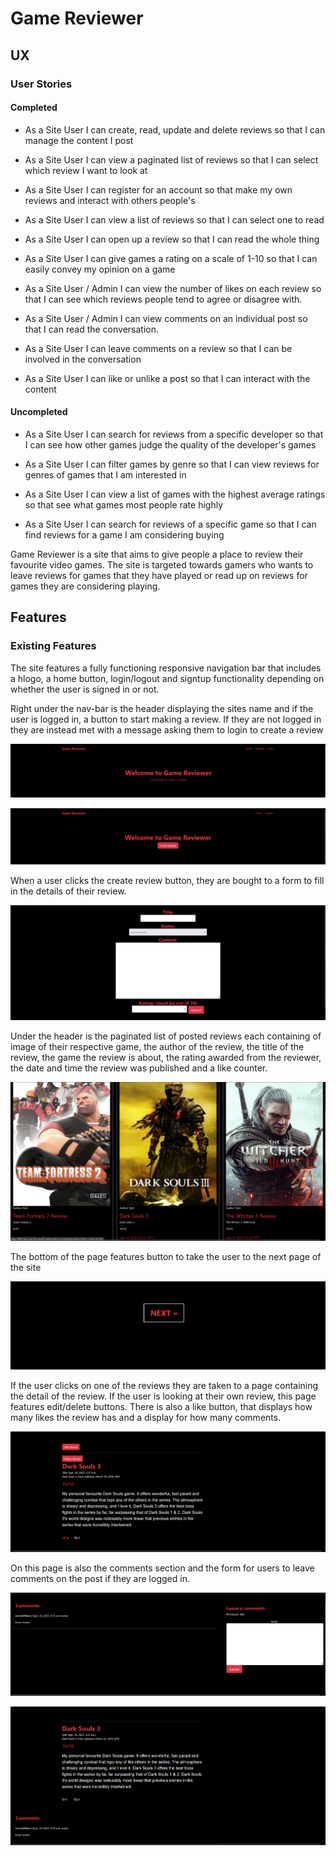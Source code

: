 # Game Reviewer

## UX

### User Stories
#### Completed
- As a Site User I can create, read, update and delete reviews so that I can manage the content I post

- As a Site User I can view a paginated list of reviews so that I can select which review I want to look at

- As a Site User I can register for an account so that make my own reviews and interact with others people's

- As a Site User I can view a list of reviews so that I can select one to read

- As a Site User I can open up a review so that I can read the whole thing

- As a Site User I can give games a rating on a scale of 1-10 so that I can easily convey my opinion on a game

- As a Site User / Admin I can view the number of likes on each review so that I can see which reviews people tend to agree or disagree with.

- As a Site User / Admin I can view comments on an individual post so that I can read the conversation.

- As a Site User I can leave comments on a review so that I can be involved in the conversation

- As a Site User I can like or unlike a post so that I can interact with the content

#### Uncompleted

- As a Site User I can search for reviews from a specific developer so that I can see how other games judge the quality of the developer's games

- As a Site User I can filter games by genre so that I can view reviews for genres of games that I am interested in

- As a Site User I can view a list of games with the highest average ratings so that see what games most people rate highly

- As a Site User I can search for reviews of a specific game so that I can find reviews for a game I am considering buying

Game Reviewer is a site that aims to give people a place to review their favourite video games. The site is targeted towards gamers who wants to leave reviews for games that they have played or read up on reviews for games they are considering playing.


## Features

### Existing Features

The site features a fully functioning responsive navigation bar that includes a hlogo, a home button, login/logout and signtup functionality depending on whether the user is signed in or not.

Right under the nav-bar is the header displaying the sites name and if the user is logged in, a button to start making a review. If they are not logged in they are instead met with a message asking them to login to create a review

![image of nav-bar/header when logged out](static/images/nav_header_loggedout.png)

![image of nav-bar/header when logged in](static/images/nav_header_loggedin.png)

When a user clicks the create review button, they are bought to a form to fill in the details of their review.

![Screenshot of review form](static/images/review_form.png)

Under the header is the paginated list of posted reviews each containing of image of their respective game, the author of the review, the title of the review, the game the review is about, the rating awarded from the reviewer, the date and time the review was published and a like counter.

![Screenshot of review list](static/images/reviews.png)

The bottom of the page features button to take the user to the next page of the site

![Screenshot of pagination button](static/images/pagination.png)


If the user clicks on one of the reviews they are taken to a page containing the detail of the review. If the user is looking at their own review, this page features edit/delete buttons. There is also a like button, that displays how many likes the review has and a display for how many comments.

![Screenshot of review details](static/images/review_detail.png)

On this page is also the comments section and the form for users to leave comments on the post if they are logged in.

![Screenshot of comments section logged in](static/images/comments.png)

![Screenshot of review detail logged out](static/images/review_detail_loggedout.png)
#### 